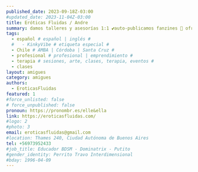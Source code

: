 ```yaml
---
published_date: 2023-09-18Z-03:00
#updated_date: 2023-11-04Z-03:00
title: Eróticas Fluidas / Andre
summary: damos talleres y asesorías 1:1 💕auto-publicamos fanzines 🔖 ofrecemos psicoterapia crítica 💫 en base a las sexualidades, géneros y afectos 🏳️‍🌈⚧️🏳️‍⚧️
tags:
  - español # español | inglés #
  #   - KinkyVibe # etiqueta especial #
  - Chile # AMBA | Córdoba | Santa Cruz #
  - profesional # profesional | emprendimiento #
  - terapia # sesiones, arte, clases, terapia, eventos #
  - clases
layout: amigues
category: amigues
authors:
  - EroticasFluidas
featured: 1
#force_unlisted: false
# force_unpublished: false
pronoun: https://pronombr.es/elle&ella
link: https://eroticasfluidas.com/
#logo: 2
#photo: 3
email: eroticasfluidas@gmail.com
#location: Thames 240, Ciudad Autónoma de Buenos Aires
tel: +56973952433
#job_title: Educador BDSM - Dominatrix - Putito
#gender_identity: Perrito Travo Interdimensional
#bday: 1996-04-09
---
```

